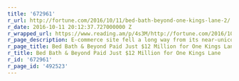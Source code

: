 ```yaml
---
title: '672961'
r_url: http://fortune.com/2016/10/11/bed-bath-beyond-one-kings-lane-2/
r_date: 2016-10-11 20:12:37.727000000 Z
r_wrapped_url: https://www.reading.am/p/4s3M/http://fortune.com/2016/10/11/bed-bath-beyond-one-kings-lane-2/
r_page_description: E-commerce site fell a long way from its near-unicorn days.
r_page_title: Bed Bath & Beyond Paid Just $12 Million for One Kings Lane
r_title: Bed Bath & Beyond Paid Just $12 Million for One Kings Lane
r_id: '672961'
r_page_id: '492523'
---
```



